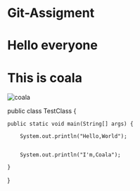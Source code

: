 # Git-Assigment

# Hello everyone

# This is coala

![coala](https://user-images.githubusercontent.com/94376325/161374041-4fb19450-e6b7-4d9d-aa3b-69a187b2b9fb.jpeg)





public class TestClass {

    public static void main(String[] args) {
    
        System.out.println("Hello,World");
        
        
        System.out.println("I'm,Coala");

    }
}
